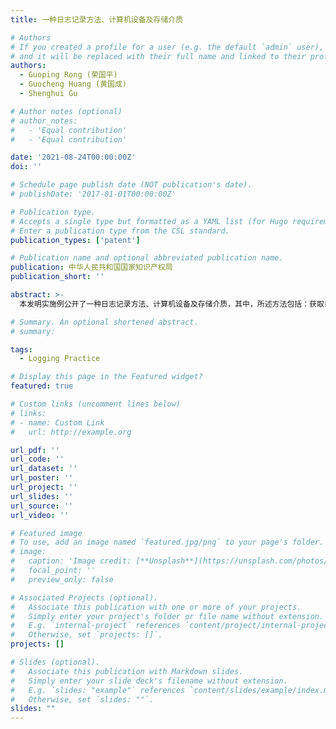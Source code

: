 ```yaml
---
title: 一种日志记录方法、计算机设备及存储介质

# Authors
# If you created a profile for a user (e.g. the default `admin` user), write the username (folder name) here
# and it will be replaced with their full name and linked to their profile.
authors:
  - Guoping Rong (荣国平)
  - Guocheng Huang (黄国成)
  - Shenghui Gu

# Author notes (optional)
# author_notes:
#   - 'Equal contribution'
#   - 'Equal contribution'

date: '2021-08-24T00:00:00Z'
doi: ''

# Schedule page publish date (NOT publication's date).
# publishDate: '2017-01-01T00:00:00Z'

# Publication type.
# Accepts a single type but formatted as a YAML list (for Hugo requirements).
# Enter a publication type from the CSL standard.
publication_types: ['patent']

# Publication name and optional abbreviated publication name.
publication: 中华人民共和国国家知识产权局
publication_short: ''

abstract: >-
  本发明实施例公开了一种日志记录方法、计算机设备及存储介质，其中，所述方法包括：获取目标代码块；从所述目标代码块中提取目标代码块特征；将所述目标代码块特征输入至预先训练好的日志决策模型中，根据所述日志决策模型的输出结果判断是否需要在所述目标代码块中插入日志记录语句；若是，则在所述目标代码块中插入日志记录语句。本发明实施例的技术方案能够可以合理、有效地进行日志记录，不仅能够减少琐碎无效的日志对系统资源的消耗，而且当系统异常时有助于软件开发人员通过合理有效的日志快速找到真正的问题。

# Summary. An optional shortened abstract.
# summary:

tags:
  - Logging Practice

# Display this page in the Featured widget?
featured: true

# Custom links (uncomment lines below)
# links:
# - name: Custom Link
#   url: http://example.org

url_pdf: ''
url_code: ''
url_dataset: ''
url_poster: ''
url_project: ''
url_slides: ''
url_source: ''
url_video: ''

# Featured image
# To use, add an image named `featured.jpg/png` to your page's folder.
# image:
#   caption: 'Image credit: [**Unsplash**](https://unsplash.com/photos/pLCdAaMFLTE)'
#   focal_point: ''
#   preview_only: false

# Associated Projects (optional).
#   Associate this publication with one or more of your projects.
#   Simply enter your project's folder or file name without extension.
#   E.g. `internal-project` references `content/project/internal-project/index.md`.
#   Otherwise, set `projects: []`.
projects: []

# Slides (optional).
#   Associate this publication with Markdown slides.
#   Simply enter your slide deck's filename without extension.
#   E.g. `slides: "example"` references `content/slides/example/index.md`.
#   Otherwise, set `slides: ""`.
slides: ""
---
```

